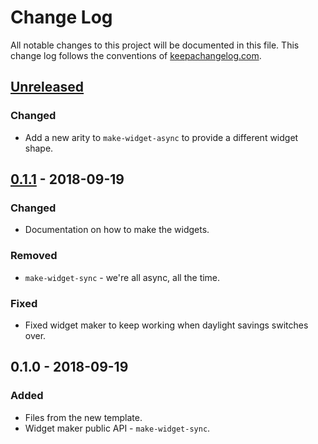 # Change Log
All notable changes to this project will be documented in this file. This change log follows the conventions of [keepachangelog.com](http://keepachangelog.com/).

## [Unreleased]
### Changed
- Add a new arity to `make-widget-async` to provide a different widget shape.

## [0.1.1] - 2018-09-19
### Changed
- Documentation on how to make the widgets.

### Removed
- `make-widget-sync` - we're all async, all the time.

### Fixed
- Fixed widget maker to keep working when daylight savings switches over.

## 0.1.0 - 2018-09-19
### Added
- Files from the new template.
- Widget maker public API - `make-widget-sync`.

[Unreleased]: https://github.com/your-name/hertz/compare/0.1.1...HEAD
[0.1.1]: https://github.com/your-name/hertz/compare/0.1.0...0.1.1
